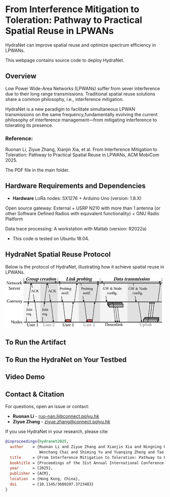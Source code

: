 # From Interference Mitigation to Toleration: Pathway to Practical Spatial Reuse in LPWANs
HydraNet can improve spatial reuse and optimize spectrum efficiency in LPWANs.

This webpage contains source code to deploy HydraNet.


## Overview
Low Power Wide-Area Networks (LPWANs) suffer from sever interference due to their long range transmissions. Traditional spatial reuse solutions share a common philosophy, i.e., interference mitigation. 

HydraNet is a new paradigm to facilitate simultaneous LPWAN transmissions on the same frequency,fundamentally evolving the current philosophy of interference management—from mitigating interference to tolerating its presence.

### Reference:
Ruonan Li, Ziyue Zhang, Xianjin Xia, et al. From Interference Mitigation to Toleration: Pathway to Practical Spatial Reuse in LPWANs, ACM MobiCom 2025. 

The PDF file in the main folder.
## Hardware Requirements and Dependencies
- **Hardware**
LoRa nodes: SX1276 + Arduino Uno (version: 1.8.X)

Open source gateway: External + USRP N210 with more than 1 antenna (or other Software Defined Radios with equivalent functionality) + GNU Radio Platform

Data trace processing: A workstation with Matlab (version: R2022a)
- This code is tested on Ubuntu 18.04.
## HydraNet Spatial Reuse Protocol
Below is the protocol of HydraNet, illustrating how it achieve spatial reuse in LPWANs.
![HydraNet Spatial Reuse Protocol](Spatial_reuse_protocol.jpg)
## To Run the Artifact 

## To Run the HydraNet on Your Testbed

## Video Demo

## Contact & Citation
For questions, open an issue or contact:

- **Ruonan Li** - ruo-nan.li@connect.polyu.hk  
- **Ziyue Zhang** - ziyue.zhang@connect.polyu.hk  

If you use HydraNet in your research, please cite:

```bibtex
@inproceedings{hydranet2025,
  author    = {Ruonan Li and Ziyue Zhang and Xianjin Xia and Ningning Hou and 
               Wenchang Chai and Shiming Yu and Yuanqing Zheng and Tao Gu},
  title     = {From Interference Mitigation to Toleration: Pathway to Practical Spatial Reuse in LPWANs},
  booktitle = {Proceedings of the 31st Annual International Conference on Mobile Computing and Networking (ACM MobiCom ’25)},
  year      = {2025},
  publisher = {ACM},
  location  = {Hong Kong, China},
  doi       = {10.1145/3680207.3723483}
}

